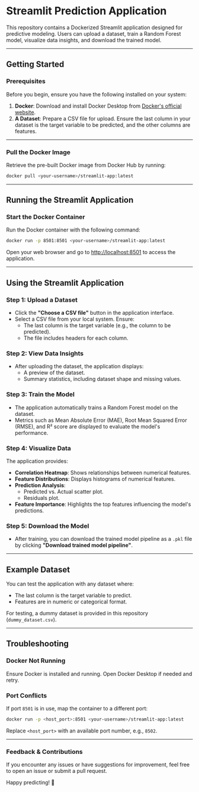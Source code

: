 
# Streamlit Prediction Application

This repository contains a Dockerized Streamlit application designed for predictive modeling. Users can upload a dataset, train a Random Forest model, visualize data insights, and download the trained model.

---

## Getting Started

### Prerequisites

Before you begin, ensure you have the following installed on your system:

1. **Docker**: Download and install Docker Desktop from [Docker's official website](https://www.docker.com/products/docker-desktop).
2. **A Dataset**: Prepare a CSV file for upload. Ensure the last column in your dataset is the target variable to be predicted, and the other columns are features.

---

### Pull the Docker Image

Retrieve the pre-built Docker image from Docker Hub by running:
```sh
docker pull <your-username>/streamlit-app:latest
```

---

## Running the Streamlit Application

### Start the Docker Container

Run the Docker container with the following command:
```sh
docker run -p 8501:8501 <your-username>/streamlit-app:latest
```

Open your web browser and go to [http://localhost:8501](http://localhost:8501) to access the application.

---

## Using the Streamlit Application

### Step 1: Upload a Dataset

- Click the **"Choose a CSV file"** button in the application interface.
- Select a CSV file from your local system. Ensure:
  - The last column is the target variable (e.g., the column to be predicted).
  - The file includes headers for each column.

### Step 2: View Data Insights

- After uploading the dataset, the application displays:
  - A preview of the dataset.
  - Summary statistics, including dataset shape and missing values.

### Step 3: Train the Model

- The application automatically trains a Random Forest model on the dataset.
- Metrics such as Mean Absolute Error (MAE), Root Mean Squared Error (RMSE), and R² score are displayed to evaluate the model's performance.

### Step 4: Visualize Data

The application provides:
- **Correlation Heatmap**: Shows relationships between numerical features.
- **Feature Distributions**: Displays histograms of numerical features.
- **Prediction Analysis**:
  - Predicted vs. Actual scatter plot.
  - Residuals plot.
- **Feature Importance**: Highlights the top features influencing the model's predictions.

### Step 5: Download the Model

- After training, you can download the trained model pipeline as a `.pkl` file by clicking **"Download trained model pipeline"**.

---

## Example Dataset

You can test the application with any dataset where:
- The last column is the target variable to predict.
- Features are in numeric or categorical format.

For testing, a dummy dataset is provided in this repository (`dummy_dataset.csv`).

---

## Troubleshooting

### Docker Not Running

Ensure Docker is installed and running. Open Docker Desktop if needed and retry.

### Port Conflicts

If port `8501` is in use, map the container to a different port:
```sh
docker run -p <host_port>:8501 <your-username>/streamlit-app:latest
```
Replace `<host_port>` with an available port number, e.g., `8502`.

---

### Feedback & Contributions

If you encounter any issues or have suggestions for improvement, feel free to open an issue or submit a pull request.

Happy predicting! 🚀
